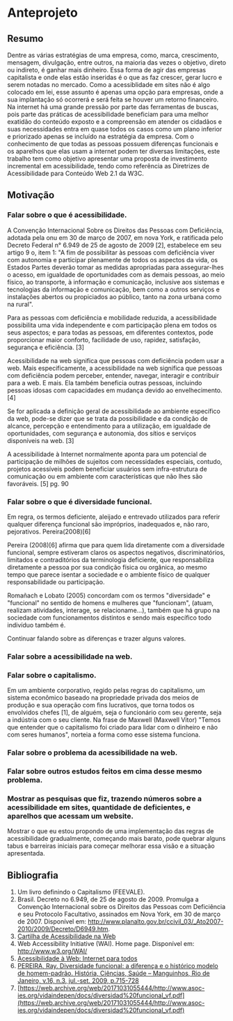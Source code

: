 # Anteprojeto

## Resumo

Dentre as várias estratégias de uma empresa, como, marca, crescimento, mensagem, divulgação, entre outros, na maioria das vezes o objetivo, direto ou indireto, é ganhar mais dinheiro. Essa forma de agir das empresas capitalista e onde elas estão inseridas é o que as faz crescer, gerar lucro e serem notadas no mercado. Como a acessiblidade em sites não é algo colocado em lei, esse assunto é apenas uma opção para empresas, onde a sua implantação só ocorrerá e será feita se houver um retorno financeiro. Na internet há uma grande pressão por parte das ferramentas de buscas, pois parte das práticas de acessibilidade beneficiam para uma melhor exatidão do conteúdo exposto e a compreensão em atender os cidadãos e suas necessidades entra em quase todos os casos como um plano inferior e priorizado apenas se incluído na estratégia da empresa. Com o conhecimento de que todas as pessoas possuem diferenças funcionais e os aparelhos que elas usam a internet podem ter diversas limitações, este trabalho tem como objetivo apresentar uma proposta de investimento incremental em acessibilidade, tendo como referência as Diretrizes de Acessibilidade para Conteúdo Web 2.1 da W3C.

## Motivação

### Falar sobre o que é acessibilidade.

A Convenção Internacional Sobre os Direitos das Pessoas com Deficiência, adotada pela onu em 30 de março de 2007, em nova York, e ratificada pelo Decreto Federal n° 6.949 de 25 de agosto de 2009 [2], estabelece em seu artigo 9 o, item 1: "A fim de possibilitar às pessoas com deficiência viver com autonomia e participar plenamente de todos os aspectos da vida, os Estados Partes deverão tomar as medidas apropriadas para assegurar-lhes o acesso, em igualdade de oportunidades com as demais pessoas, ao meio físico, ao transporte, à informação e comunicação, inclusive aos sistemas e tecnologias da informação e comunicação, bem como a outros serviços e instalações abertos ou propiciados ao público, tanto na zona urbana como na rural".

Para as pessoas com deficiência e mobilidade reduzida, a acessibilidade possibilita uma vida independente e com participação plena em todos os seus aspectos; e para todas as pessoas, em diferentes contextos, pode proporcionar maior conforto, facilidade de uso, rapidez, satisfação, segurança e eficiência. [3]

Acessibilidade na web significa que pessoas com deficiência podem usar a web. Mais especificamente, a acessibilidade na web significa que pessoas com deficiência podem perceber, entender, navegar, interagir e contribuir para a web. E mais. Ela também beneficia outras pessoas, incluindo pessoas idosas com capacidades em mudança devido ao envelhecimento. [4]

Se for aplicada a definição geral de acessibilidade ao ambiente específico da web, pode-se dizer que se trata da possibilidade e da condição de alcance, percepção e entendimento para a utilização, em igualdade de oportunidades, com segurança e autonomia, dos sítios e serviços disponíveis na web. [3]

A acessibilidade à Internet normalmente aponta para um potencial de participação de milhões de sujeitos com necessidades especiais, contudo, projetos acessíveis podem beneficiar usuários sem infra-estrutura de comunicação ou em ambiente com características que não lhes são favoráveis. [5] pg. 90

### Falar sobre o que é diversidade funcional.

Em regra, os termos deficiente, aleijado e entrevado utilizados para referir qualquer diferença funcional são impróprios, inadequados e, não raro, pejorativos. Pereira(2008)[6]

Pereira (2008)[6] afirma que para quem lida diretamente com a diversidade funcional, sempre estiveram claros os aspectos negativos, discriminatórios, limitados e contraditórios da terminologia deficiente, que responsabiliza diretamente a pessoa por sua condição física ou orgânica, ao mesmo tempo que parece isentar a sociedade e o ambiente físico de qualquer responsabilidade ou participação.

Romañach e Lobato (2005) concordam com os termos "diversidade" e "funcional" no sentido de homens e mulheres que "funcionam", (atuam, realizam atividades, interage, se relacioname...), também que há grupo na sociedade com funcionamentos distintos e sendo mais específico todo indivíduo também é.

Continuar falando sobre as diferenças e trazer alguns valores.

### Falar sobre a acessibilidade na web.

### Falar sobre o capitalismo.

Em um ambiente corporativo, regido pelas regras do capitalismo,  um sistema econômico baseado na propriedade privada dos meios de produção e sua operação com fins lucrativos, que torna todos os envolvidos chefes [1], de alguém, seja o funcionário com seu gerente, seja a indústria com o seu cliente. Na frase de Maxwell (Maxwell Vitor) "Temos que entender que o capitalismo foi criado para lidar com o dinheiro e não com seres humanos", norteia a forma como esse sistema funciona.

### Falar sobre o problema da acessibilidade na web.

### Falar sobre outros estudos feitos em cima desse mesmo problema.

### Mostrar as pesquisas que fiz, trazendo números sobre a acessibilidade em sites, quantidade de deficientes, e aparelhos que acessam um website.

Mostrar o que eu estou propondo de uma implementação das regras de acessibilidade gradualmente, começando mais barato, pode quebrar alguns tabus e barreiras iniciais para começar melhorar essa visão e a situação apresentada.

## Bibliografia

1. Um livro definindo o Capitalismo (FEEVALE).
2. Brasil. Decreto no 6.949, de 25 de agosto de 2009. Promulga a Convenção Internacional sobre os Direitos das Pessoas com Deficiência e seu Protocolo Facultativo, assinados em Nova York, em 30 de março de 2007. Disponível em: http://www.planalto.gov.br/ccivil_03/_Ato2007-2010/2009/Decreto/D6949.htm.
3. [Cartilha de Acessibilidade na Web](https://www.w3c.br/pub/Materiais/PublicacoesW3C/cartilha-w3cbr-acessibilidade-web-fasciculo-I.html)
4. Web Accessibility Initiative (WAI). Home page. Disponível em: http://www.w3.org/WAI/
5. [Acessibilidade à Web: Internet para todos](https://www.seer.ufrgs.br/InfEducTeoriaPratica/article/viewFile/5276/3486)
6. [PEREIRA, Ray. Diversidade funcional: a diferença e o histórico modelo de homem-padrão. História, Ciências, Saúde – Manguinhos, Rio de Janeiro, v.16, n.3, jul.-set. 2009, p.715-728](http://www.scielo.br/pdf/hcsm/v16n3/09.pdf)
7. [https://web.archive.org/web/20171031055444/http://www.asoc-ies.org/vidaindepen/docs/diversidad%20funcional_vf.pdf](https://web.archive.org/web/20171031055444/http://www.asoc-ies.org/vidaindepen/docs/diversidad%20funcional_vf.pdf)

